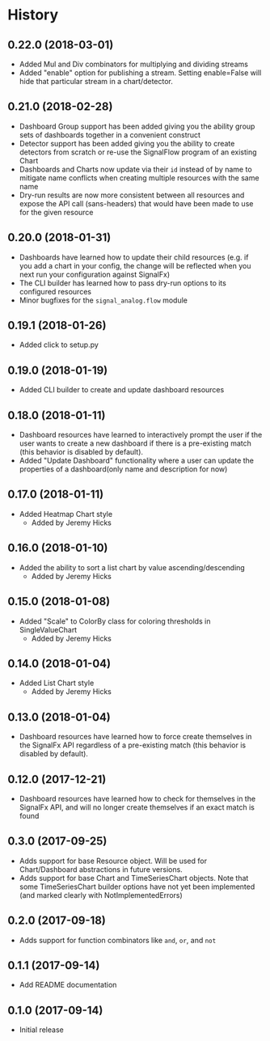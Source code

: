 # History

## 0.22.0 (2018-03-01)

  * Added Mul and Div combinators for multiplying and dividing streams
  * Added "enable" option for publishing a stream. Setting enable=False
    will hide that particular stream in a chart/detector.

## 0.21.0 (2018-02-28)

  * Dashboard Group support has been added giving you the ability group sets of
  dashboards together in a convenient construct
  * Detector support has been added giving you the ability to create detectors
  from scratch or re-use the SignalFlow program of an existing Chart
  * Dashboards and Charts now update via their `id` instead of by name to
  mitigate name conflicts when creating multiple resources with the same name
  * Dry-run results are now more consistent between all resources and expose
  the API call (sans-headers) that would have been made to use for the given
  resource

## 0.20.0 (2018-01-31)

  * Dashboards have learned how to update their child resources (e.g. if you
    add a chart in your config, the change will be reflected when you next run
    your configuration against SignalFx)
  * The CLI builder has learned how to pass dry-run options to its configured resources
  * Minor bugfixes for the `signal_analog.flow` module

## 0.19.1 (2018-01-26)

  * Added click to setup.py

## 0.19.0 (2018-01-19)

  * Added CLI builder to create and update dashboard resources

## 0.18.0 (2018-01-11)

  * Dashboard resources have learned to interactively prompt the user if the user wants to
   create a new dashboard if there is a pre-existing match (this behavior is disabled
      by default).
  * Added "Update Dashboard" functionality where a user can update the properties of a dashboard(only name and description for now)

## 0.17.0 (2018-01-11)
  * Added Heatmap Chart style
     * Added by Jeremy Hicks

## 0.16.0 (2018-01-10)
  * Added the ability to sort a list chart by value ascending/descending
      * Added by Jeremy Hicks

## 0.15.0 (2018-01-08)

  * Added "Scale" to ColorBy class for coloring thresholds in SingleValueChart
      * Added by Jeremy Hicks

## 0.14.0 (2018-01-04)

  * Added List Chart style
      * Added by Jeremy Hicks

## 0.13.0 (2018-01-04)

  * Dashboard resources have learned how to force create themselves in the
  SignalFx API regardless of a pre-existing match (this behavior is disabled
  by default).

## 0.12.0 (2017-12-21)

  * Dashboard resources have learned how to check for themselves in the
  SignalFx API, and will no longer create themselves if an exact match is found

## 0.3.0 (2017-09-25)

  * Adds support for base Resource object. Will be used for Chart/Dashboard
  abstractions in future versions.
  * Adds support for base Chart and TimeSeriesChart objects. Note that some
  TimeSeriesChart builder options have not yet been implemented (and marked
  clearly with NotImplementedErrors)

## 0.2.0 (2017-09-18)

  * Adds support for function combinators like `and`, `or`, and `not`

## 0.1.1 (2017-09-14)

  * Add README documentation

## 0.1.0 (2017-09-14)

  * Initial release
